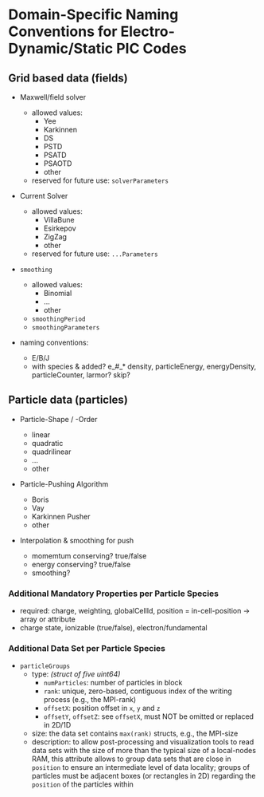 Domain-Specific Naming Conventions for Electro-Dynamic/Static PIC Codes
=======================================================================

Grid based data (fields)
------------------------

- Maxwell/field solver
  - allowed values:
    - Yee
    - Karkinnen
    - DS
    - PSTD
    - PSATD
    - PSAOTD
    - other
  - reserved for future use: `solverParameters`

- Current Solver
  - allowed values:
    - VillaBune
    - Esirkepov
    - ZigZag
    - other
  - reserved for future use: `...Parameters`

- `smoothing`
  - allowed values:
    - Binomial
    - ...
    - other
  - `smoothingPeriod`
  - `smoothingParameters`

- naming conventions:
  - E/B/J
  - with species & added?
     e_#_*
      density, particleEnergy, energyDensity, particleCounter, larmor? skip?

Particle data (particles)
-------------------------

- Particle-Shape / -Order
  - linear
  - quadratic
  - quadrilinear
  - ...
  - other

- Particle-Pushing Algorithm
  - Boris
  - Vay
  - Karkinnen Pusher
  - other

- Interpolation & smoothing for push
  - momemtum conserving? true/false
  - energy conserving? true/false
  - smoothing?

### Additional Mandatory Properties per Particle Species

- required: charge, weighting, globalCellId, position = in-cell-position
  -> array or attribute
- charge state, ionizable (true/false), electron/fundamental

### Additional Data Set per Particle Species

  - `particleGroups`
    - type: *(struct of five uint64)*
      - `numParticles`: number of particles in block
      - `rank`: unique, zero-based, contiguous index of the writing process
                (e.g., the MPI-rank)
      - `offsetX`: position offset in `x`, `y` and `z`
      - `offsetY`, `offsetZ`: see `offsetX`, must NOT be omitted or replaced
                              in 2D/1D
    - size: the data set contains `max(rank)` structs, e.g., the MPI-size
    - description: to allow post-processing and visualization tools
                   to read data sets with the size of more than the typical
                   size of a local-nodes RAM, this attribute allows to
                   group data sets that are close in `position` to ensure
                   an intermediate level of data locality;
                   groups of particles must be adjacent boxes (or rectangles
                   in 2D) regarding the `position` of the particles within
